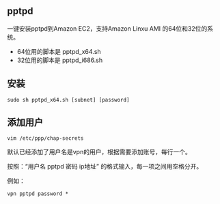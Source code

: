 ## pptpd

一键安装pptpd到Amazon EC2，支持Amazon Linxu AMI 的64位和32位的系统。

* 64位用的脚本是 pptpd_x64.sh
* 32位用的脚本是 pptpd_i686.sh


## 安装

  	sudo sh pptpd_x64.sh [subnet] [password]
  
  
## 添加用户

  	vim /etc/ppp/chap-secrets
  	

默认已经添加了用户名是vpn的用户，根据需要添加账号，每行一个。

按照：“用户名 pptpd 密码 ip地址” 的格式输入，每一项之间用空格分开。

例如：

  	vpn pptpd password *    
